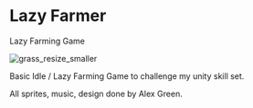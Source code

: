 # Lazy Farmer
Lazy Farming Game

![grass_resize_smaller](https://user-images.githubusercontent.com/9258988/114639459-ee7d8700-9c9b-11eb-9285-64a42fb65226.png)

Basic Idle / Lazy Farming Game to challenge my unity skill set.

All sprites, music, design done by Alex Green.


